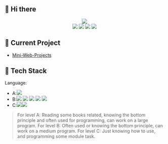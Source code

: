 ## 🙋 Hi there
<div align="center">
<img src="Resources/banner.jpg"/>
</div>
<div align="center">
<a href="https://siyuanblog.cn/"><img src="https://img.shields.io/badge/Website-blog-blue?style=for-the-badge&logo=Internet%20Explorer"/></a>
<img src="https://img.shields.io/badge/Work-scholarship-red?style=for-the-badge&logo=GitBook&logoColor=white"/>
<img src="https://img.shields.io/badge/Specialty-backend-blue?style=for-the-badge&logo=C%2B%2B&logoColor=white"/>
<a href="mailto:475694569@qq.com"><img src="https://img.shields.io/badge/Contact%20me-Email-yellow?style=for-the-badge&logo=Mail.Ru"/></a>
</div>

## 📝 Current Project
- [Mini-Web-Projects](https://github.com/Syan-Lin/Mini-Web-Projects)

## 🔨 Tech Stack
Language:
- A:![](https://img.shields.io/badge/C%2B%2B-A-blue?style=for-the-badge)
- B:![](https://img.shields.io/badge/Java-B-yellow?style=for-the-badge) ![](https://img.shields.io/badge/HTML5-B-red?style=for-the-badge) ![](https://img.shields.io/badge/CSS3-B-blue?style=for-the-badge) ![](https://img.shields.io/badge/JavaScript-B-blue?style=for-the-badge) ![](https://img.shields.io/badge/TypeScript-B-blue?style=for-the-badge)
- C:![](https://img.shields.io/badge/Python-C-blue?style=for-the-badge)![](https://img.shields.io/badge/C%23-C-green?style=for-the-badge)

> For level A: Reading some books related, knowing the bottom principle and often used for programming, can work on a large program.
> For level B: Often used or knowing the bottom principle, can work on a medium program.
> For level C: Just knowing how to use, and programming some module task.

<!--
**Syan-Lin/Syan-Lin** is a ✨ _special_ ✨ repository because its `README.md` (this file) appears on your GitHub profile.

![Metrics](https://metrics.lecoq.io/Syan-Lin?template=classic&base.indepth=false&base.hireable=false&config.timezone=Asia%2FShanghai)

Here are some ideas to get you started:

- 🔭 I’m currently working on ...
- 🌱 I’m currently learning ...
- 👯 I’m looking to collaborate on ...
- 🤔 I’m looking for help with ...
- 💬 Ask me about ...
- 📫 How to reach me: ...
- 😄 Pronouns: ...
- ⚡ Fun fact: ...
-->
